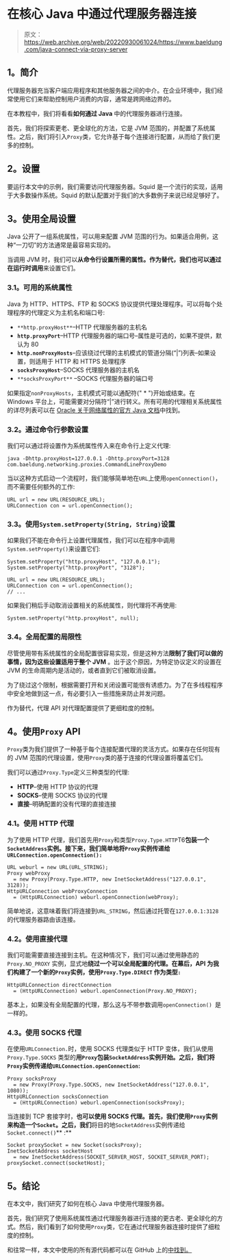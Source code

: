 # 在核心 Java 中通过代理服务器连接

> 原文：<https://web.archive.org/web/20220930061024/https://www.baeldung.com/java-connect-via-proxy-server>

## 1。简介

代理服务器充当客户端应用程序和其他服务器之间的中介。在企业环境中，我们经常使用它们来帮助控制用户消费的内容，通常是跨网络边界的。

在本教程中，我们将看看**如何通过 Java** 中的代理服务器进行连接。

首先，我们将探索更老、更全球化的方法，它是 JVM 范围的，并配置了系统属性。之后，我们将引入`Proxy`类，它允许基于每个连接进行配置，从而给了我们更多的控制。

## 2。设置

要运行本文中的示例，我们需要访问代理服务器。Squid 是一个流行的实现，适用于大多数操作系统。Squid 的默认配置对于我们的大多数例子来说已经足够好了。

## 3。使用全局设置

Java 公开了一组系统属性，可以用来配置 JVM 范围的行为。如果适合用例，这种“一刀切”的方法通常是最容易实现的。

当调用 JVM 时，我们可以**从命令行设置所需的属性。作为替代，我们也可以通过在运行时调用**来设置它们。

### 3.1。可用的系统属性

Java 为 HTTP、HTTPS、FTP 和 SOCKS 协议提供代理处理程序。可以将每个处理程序的代理定义为主机名和端口号:

*   `**http.proxyHost**`–HTTP 代理服务器的主机名
*   **`http.proxyPort`**–HTTP 代理服务器的端口号–属性是可选的，如果不提供，默认为 80
*   **`http.nonProxyHosts`**–应该绕过代理的主机模式的管道分隔(“|”)列表–如果设置，则适用于 HTTP 和 HTTPS 处理程序
*   **`socksProxyHost`**–SOCKS 代理服务器的主机名
*   `**socksProxyPort**` –SOCKS 代理服务器的端口号

如果指定`nonProxyHosts`，主机模式可能以通配符(" * ")开始或结束。在 Windows 平台上，可能需要对分隔符“|”进行转义。所有可用的代理相关系统属性的详尽列表可以在 [Oracle 关于网络属性的官方 Java 文档](https://web.archive.org/web/20220926181620/https://docs.oracle.com/en/java/javase/11/docs/api/java.base/java/net/doc-files/net-properties.html)中找到。

### 3.2。通过命令行参数设置

我们可以通过将设置作为系统属性传入来在命令行上定义代理:

```
java -Dhttp.proxyHost=127.0.0.1 -Dhttp.proxyPort=3128 com.baeldung.networking.proxies.CommandLineProxyDemo
```

当以这种方式启动一个流程时，我们能够简单地在`URL`上使用`openConnection()`，而不需要任何额外的工作:

```
URL url = new URL(RESOURCE_URL);
URLConnection con = url.openConnection();
```

### 3.3。使用`System.setProperty(String, String)`设置

如果我们不能在命令行上设置代理属性，我们可以在程序中调用`System.setProperty()`来设置它们:

```
System.setProperty("http.proxyHost", "127.0.0.1");
System.setProperty("http.proxyPort", "3128");

URL url = new URL(RESOURCE_URL);
URLConnection con = url.openConnection();
// ...
```

如果我们稍后手动取消设置相关的系统属性，则代理将不再使用:

```
System.setProperty("http.proxyHost", null);
```

### 3.4。全局配置的局限性

尽管使用带有系统属性的全局配置很容易实现，但是这种方法**限制了我们可以做的事情，因为这些设置适用于整个 JVM** 。出于这个原因，为特定协议定义的设置在 JVM 的生命周期内是活动的，或者直到它们被取消设置。

为了绕过这个限制，根据需要打开和关闭设置可能很有诱惑力。为了在多线程程序中安全地做到这一点，有必要引入一些措施来防止并发问题。

作为替代，代理 API 对代理配置提供了更细粒度的控制。

## 4。使用`Proxy` API

`Proxy`类为我们提供了一种基于每个连接配置代理的灵活方式。如果存在任何现有的 JVM 范围的代理设置，使用`Proxy`类的基于连接的代理设置将覆盖它们。

我们可以通过`Proxy.Type`定义三种类型的代理:

*   **HTTP**–使用 HTTP 协议的代理
*   **SOCKS**–使用 SOCKS 协议的代理
*   **直接**–明确配置的没有代理的直接连接

### 4.1。使用 HTTP 代理

为了使用 HTTP 代理，我们首先用`Proxy`和类型`Proxy.Type.HTTP`T6**包装一个`SocketAddress`实例。接下来，我们简单地将`Proxy`实例传递给`URLConnection.openConnection():`**

```
URL weburl = new URL(URL_STRING);
Proxy webProxy 
  = new Proxy(Proxy.Type.HTTP, new InetSocketAddress("127.0.0.1", 3128));
HttpURLConnection webProxyConnection 
  = (HttpURLConnection) weburl.openConnection(webProxy);
```

简单地说，这意味着我们将连接到`URL_STRING`，然后通过托管在`127.0.0.1:3128`的代理服务器路由该连接。

### 4.2。使用直接代理

我们可能需要直接连接到主机。在这种情况下，我们可以通过使用静态的`Proxy.NO_PROXY` 实例，显式地**绕过一个可以全局配置的代理。在幕后，API 为我们构建了一个新的`Proxy`实例，使用`Proxy.Type.DIRECT` 作为类型`:`**

```
HttpURLConnection directConnection 
  = (HttpURLConnection) weburl.openConnection(Proxy.NO_PROXY);
```

基本上，如果没有全局配置的代理，那么这与不带参数调用`openConnection() `是一样的。

### 4.3。使用 SOCKS 代理

在使用`URLConnection.`时，使用 SOCKS 代理类似于 HTTP 变体，我们从使用`Proxy.Type.SOCKS` 类型的**用`Proxy`包装`SocketAddress`实例开始。之后，我们将`Proxy`实例传递给`URLConnection.openConnection`:**

```
Proxy socksProxy 
  = new Proxy(Proxy.Type.SOCKS, new InetSocketAddress("127.0.0.1", 1080));
HttpURLConnection socksConnection 
  = (HttpURLConnection) weburl.openConnection(socksProxy); 
```

当连接到 TCP 套接字时，**也可以使用 SOCKS 代理。首先，我们使用`Proxy`实例来构造一个`Socket`。之后，我们**将目的地`SocketAddress`实例传递给`Socket.connect()`** :**

```
Socket proxySocket = new Socket(socksProxy);
InetSocketAddress socketHost 
  = new InetSocketAddress(SOCKET_SERVER_HOST, SOCKET_SERVER_PORT);
proxySocket.connect(socketHost);
```

## 5。结论

在本文中，我们研究了如何在核心 Java 中使用代理服务器。

首先，我们研究了使用系统属性通过代理服务器进行连接的更古老、更全球化的方式。然后，我们看到了如何使用`Proxy`类，它在通过代理服务器连接时提供了细粒度的控制。

和往常一样，本文中使用的所有源代码都可以在 GitHub 上的[中找到。](https://web.archive.org/web/20220926181620/https://github.com/eugenp/tutorials/tree/master/core-java-modules/core-java-networking)